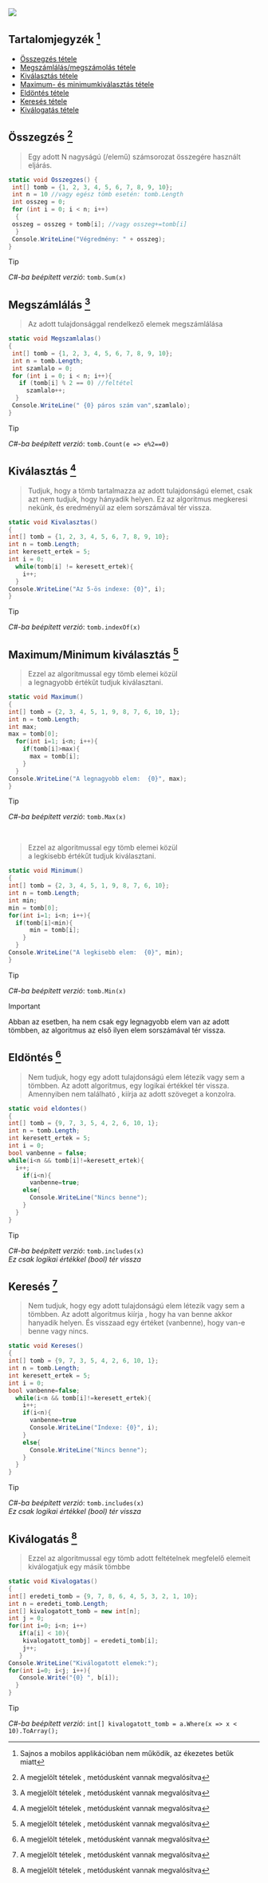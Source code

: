 <img src="image.png"/>

## Tartalomjegyzék [^1]
* [Összegzés tétele](#%C3%B6sszegz%C3%A9s-2)
* [Megszámlálás/megszámolás tétele](#megsz%C3%A1ml%C3%A1l%C3%A1s-2)
* [Kiválasztás tétele](#kiv%C3%A1laszt%C3%A1s-2)
* [Maximum- és minimumkiválasztás tétele](#maximumminimum-kiv%C3%A1laszt%C3%A1s-2)
* [Eldöntés tétele](#eld%C3%B6nt%C3%A9s-2)
* [Keresés tétele](#keres%C3%A9s-2)
* [Kiválogatás tétele](#kiv%C3%A1logat%C3%A1s-2)

## Összegzés [^2]
> Egy adott N nagyságú (/elemű) számsorozat összegére használt eljárás.
```csharp
static void Osszegzes() {
 int[] tomb = {1, 2, 3, 4, 5, 6, 7, 8, 9, 10};
 int n = 10 //vagy egész tömb esetén: tomb.Length
 int osszeg = 0;
 for (int i = 0; i < n; i++)
  {
 osszeg = osszeg + tomb[i]; //vagy osszeg+=tomb[i]
  }
 Console.WriteLine("Végredmény: " + osszeg);
}
```
> [!TIP]
> *C#-ba beépített verzió*: `tomb.Sum(x)`


## Megszámlálás [^2]
> Az adott tulajdonsággal rendelkező elemek megszámlálása
```csharp
static void Megszamlalas()
{
 int[] tomb = {1, 2, 3, 4, 5, 6, 7, 8, 9, 10};
 int n = tomb.Length;
 int szamlalo = 0;
 for (int i = 0; i < n; i++){
   if (tomb[i] % 2 == 0) //feltétel
     szamlalo++;
  }
 Console.WriteLine(" {0} páros szám van",szamlalo);
}
```
> [!TIP]
> *C#-ba beépített verzió*: `tomb.Count(e => e%2==0)`

## Kiválasztás [^2]
> Tudjuk, hogy a tömb tartalmazza az adott tulajdonságú elemet, csak azt nem tudjuk, hogy hányadik helyen. Ez az algoritmus megkeresi nekünk, és eredményül az elem sorszámával tér vissza.

```csharp
static void Kivalasztas()
{
int[] tomb = {1, 2, 3, 4, 5, 6, 7, 8, 9, 10};
int n = tomb.Length;
int keresett_ertek = 5;
int i = 0;
  while(tomb[i] != keresett_ertek){
    i++;
  }
Console.WriteLine("Az 5-ös indexe: {0}", i);
}
```
> [!TIP]
> *C#-ba beépített verzió*: `tomb.indexOf(x)`

## Maximum/Minimum kiválasztás [^2]
> Ezzel az algoritmussal egy tömb elemei közül a legnagyobb értékűt tudjuk kiválasztani.

```csharp
static void Maximum()
{
int[] tomb = {2, 3, 4, 5, 1, 9, 8, 7, 6, 10, 1};
int n = tomb.Length; 
int max;
max = tomb[0];
  for(int i=1; i<n; i++){
    if(tomb[i]>max){
      max = tomb[i];
    }
  }
Console.WriteLine("A legnagyobb elem:  {0}", max);
}
```
> [!TIP]
> *C#-ba beépített verzió*: `tomb.Max(x)`
<br>

> Ezzel az algoritmussal egy tömb elemei közül a legkisebb értékűt tudjuk kiválasztani.

```csharp
static void Minimum()
{
int[] tomb = {2, 3, 4, 5, 1, 9, 8, 7, 6, 10};
int n = tomb.Length; 
int min;
min = tomb[0];
for(int i=1; i<n; i++){
  if(tomb[i]<min){
      min = tomb[i];
    }
  }
Console.WriteLine("A legkisebb elem:  {0}", min);
}
```
> [!TIP]
> *C#-ba beépített verzió*: `tomb.Min(x)`

> [!IMPORTANT]
> Abban
az esetben, ha nem csak egy legnagyobb elem van az adott tömbben, az algoritmus az első ilyen elem
sorszámával tér vissza.

## Eldöntés [^2]
> Nem tudjuk, hogy egy adott tulajdonságú elem létezik vagy sem a tömbben. Az adott algoritmus, egy logikai értékkel tér vissza. Amennyiben nem található , kiírja az adott szöveget a konzolra.
```csharp
static void eldontes()
{
int[] tomb = {9, 7, 3, 5, 4, 2, 6, 10, 1};
int n = tomb.Length;
int keresett_ertek = 5;
int i = 0;
bool vanbenne = false;
while(i<n && tomb[i]!=keresett_ertek){
  i++;
    if(i<n){
      vanbenne=true;
    else{    
      Console.WriteLine("Nincs benne"); 
    }
  }
}
```
> [!TIP]
> *C#-ba beépített verzió*: `tomb.includes(x)`<br>*Ez csak logikai értékkel (bool) tér vissza*

## Keresés [^2]
> Nem tudjuk, hogy egy adott tulajdonságú 
 elem létezik vagy sem a tömbben. Az adott 
 algoritmus kiírja , hogy ha van benne akkor 
 hanyadik helyen. És visszaad egy 
 értéket (vanbenne), hogy van-e benne vagy 
 nincs.
```csharp
static void Kereses()
{
int[] tomb = {9, 7, 3, 5, 4, 2, 6, 10, 1};
int n = tomb.Length;
int keresett_ertek = 5; 
int i = 0;
bool vanbenne=false;
  while(i<n && tomb[i]!=keresett_ertek){
    i++;
    if(i<n){
      vanbenne=true
      Console.WriteLine("Indexe: {0}", i);
    }
    else{
      Console.WriteLine("Nincs benne");          
    }
  }
}
```
> [!TIP]
> *C#-ba beépített verzió*: `tomb.includes(x)`<br>*Ez csak logikai értékkel (bool) tér vissza*

## Kiválogatás [^2]
> Ezzel az algoritmussal egy tömb adott feltételnek megfelelő elemeit kiválogatjuk egy másik tömbbe

```csharp
static void Kivalogatas()
{
int[] eredeti_tomb = {9, 7, 8, 6, 4, 5, 3, 2, 1, 10};
int n = eredeti_tomb.Length;
int[] kivalogatott_tomb = new int[n];
int j = 0;
for(int i=0; i<n; i++)
   if(a[i] < 10){
    kivalogatott_tombj] = eredeti_tomb[i];
    j++;
   }
Console.WriteLine("Kiválogatott elemek:");
for(int i=0; i<j; i++){
   Console.Write("{0} ", b[i]);
  }
}
```
> [!TIP]
> *C#-ba beépített verzió*: `int[] kivalogatott_tomb = a.Where(x => x < 10).ToArray();`

[^1]: Sajnos a mobilos applikációban nem működik, az ékezetes betűk miatt
[^2]: A megjelölt tételek , metódusként vannak megvalósítva
